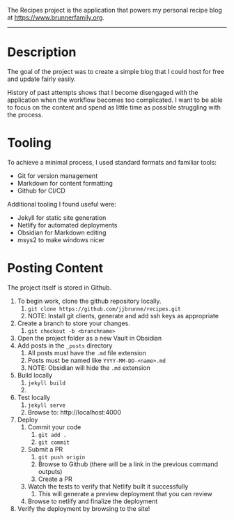 The Recipes project is the application that powers my personal recipe blog at https://www.brunnerfamily.org.

---
# Description

The goal of the project was to create a simple blog that I could host for free and update fairly easily.

History of past attempts shows that I become disengaged with the application when the workflow becomes too complicated.  I want to be able to focus on the content and spend as little time as possible struggling with the process.

# Tooling

To achieve a minimal process, I used standard formats and familiar tools:
* Git for version management
* Markdown for content formatting
* Github for CI/CD

Additional tooling I found useful were:
* Jekyll for static site generation
* Netlify for automated deployments
* Obsidian for Markdown editing
* msys2 to make windows nicer


# Posting Content

The project itself is stored in Github.
1. To begin work, clone the github repository locally.
	1. `git clone https://github.com/jjbrunne/recipes.git`
	2. NOTE: Install git clients, generate and add ssh keys as appropriate
2. Create a branch to store your changes.
	1. `git checkout -b <branchname>`
3. Open the project folder as a new Vault in Obsidian
4. Add posts in the `_posts` directory
	1. All posts must have the `.md` file extension
	2. Posts must be named like `YYYY-MM-DD-<name>.md`
	3. NOTE: Obsidian will hide the `.md` extension
5. Build locally
	1. `jekyll build`
	2. 
6. Test locally 
	1. `jekyll serve`
	2. Browse to: http://localhost:4000
7. Deploy
	1. Commit your code
		1. `git add .`
		2. `git commit`
	2. Submit a PR
		1. `git push origin`
		2. Browse to Github (there will be a link in the previous command outputs)
		3. Create a PR
	3. Watch the tests to verify that Netlify built it successfully
		1. This will generate a preview deployment that you can review
	4. Browse to netlify and finalize the deployment
8. Verify the deployment by browsing to the site!
